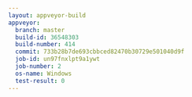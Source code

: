 ```yaml
---
layout: appveyor-build
appveyor:
  branch: master
  build-id: 36548303
  build-number: 414
  commit: 733b28b7de693cbbced82470b30729e501040d9f
  job-id: un97fnxlpt9a1ywt
  job-number: 2
  os-name: Windows
  test-result: 0
---
```

